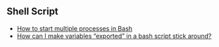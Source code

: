 ## Shell Script

- [How to start multiple processes in Bash](http://stackoverflow.com/questions/5238103/how-to-start-multiple-processes-in-bash)
- [How can I make variables “exported” in a bash script stick around?](http://unix.stackexchange.com/questions/30189/how-can-i-make-variables-exported-in-a-bash-script-stick-around)
